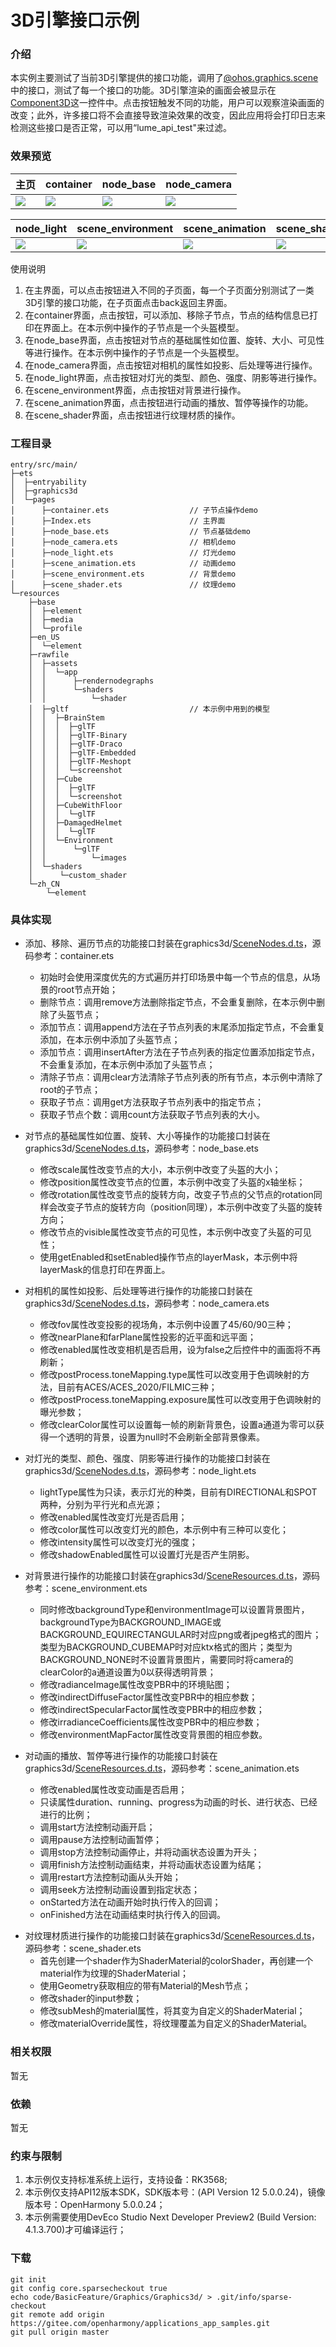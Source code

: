 # 3D引擎接口示例

### 介绍

本实例主要测试了当前3D引擎提供的接口功能，调用了[@ohos.graphics.scene](https://gitee.com/openharmony/interface_sdk-js/blob/master/api/@ohos.graphics.scene.d.ts)中的接口，测试了每一个接口的功能。3D引擎渲染的画面会被显示在[Component3D](https://gitee.com/openharmony/interface_sdk-js/blob/master/api/@internal/component/ets/component3d.d.ts)这一控件中。点击按钮触发不同的功能，用户可以观察渲染画面的改变；此外，许多接口将不会直接导致渲染效果的改变，因此应用将会打印日志来检测这些接口是否正常，可以用“lume_api_test"来过滤。

### 效果预览

| 主页                                  | container                                | node_base                           | node_camera                |
|-------------------------------------|------------------------------------------|-------------------------------------|----------------------------|
| ![](./screenshots/rk/main_page.jpg) | ![](./screenshots/rk/node_container.jpg) | ![](./screenshots/rk/node_base.jpg) | ![](./screenshots/rk/node_camera.jpg) |

| node_light                           | scene_environment                           | scene_animation                           | scene_shader                           |
|--------------------------------------|---------------------------------------------|-------------------------------------------|----------------------------------------|
| ![](./screenshots/rk/node_light.jpg) | ![](./screenshots/rk/scene_environment.jpg) | ![](./screenshots/rk/scene_animation.jpg) | ![](./screenshots/rk/scene_shader.jpg) |

使用说明

1. 在主界面，可以点击按钮进入不同的子页面，每一个子页面分别测试了一类3D引擎的接口功能，在子页面点击back返回主界面。
2. 在container界面，点击按钮，可以添加、移除子节点，节点的结构信息已打印在界面上。在本示例中操作的子节点是一个头盔模型。
3. 在node_base界面，点击按钮对节点的基础属性如位置、旋转、大小、可见性等进行操作。在本示例中操作的子节点是一个头盔模型。
4. 在node_camera界面，点击按钮对相机的属性如投影、后处理等进行操作。
5. 在node_light界面，点击按钮对灯光的类型、颜色、强度、阴影等进行操作。
6. 在scene_environment界面，点击按钮对背景进行操作。
7. 在scene_animation界面，点击按钮进行动画的播放、暂停等操作的功能。
8. 在scene_shader界面，点击按钮进行纹理材质的操作。

### 工程目录

```
entry/src/main/
├─ets
│  ├─entryability
│  ├─graphics3d
│  └─pages
│      ├─container.ets					// 子节点操作demo
│      ├─Index.ets						// 主界面
│      ├─node_base.ets					// 节点基础demo
│      ├─node_camera.ets				// 相机demo
│      ├─node_light.ets					// 灯光demo
│      ├─scene_animation.ets			// 动画demo
│      ├─scene_environment.ets			// 背景demo
│      ├─scene_shader.ets				// 纹理demo
└─resources
    ├─base
    │  ├─element
    │  ├─media
    │  └─profile
    ├─en_US
    │  └─element
    ├─rawfile
    │  ├─assets
    │  │  └─app
    │  │      ├─rendernodegraphs
    │  │      └─shaders
    │  │          └─shader
    │  ├─gltf							// 本示例中用到的模型
    │  │  ├─BrainStem
    │  │  │  ├─glTF
    │  │  │  ├─glTF-Binary
    │  │  │  ├─glTF-Draco
    │  │  │  ├─glTF-Embedded
    │  │  │  ├─glTF-Meshopt
    │  │  │  └─screenshot
    │  │  ├─Cube
    │  │  │  ├─glTF
    │  │  │  └─screenshot
    │  │  ├─CubeWithFloor
    │  │  │  └─glTF
    │  │  ├─DamagedHelmet
    │  │  │  └─glTF
    │  │  └─Environment
    │  │      └─glTF
    │  │          └─images
    │  └─shaders
    │      └─custom_shader
    └─zh_CN
        └─element
```

### 具体实现
* 添加、移除、遍历节点的功能接口封装在graphics3d/[SceneNodes.d.ts](https://gitee.com/openharmony/interface_sdk-js/blob/master/api/graphics3d/SceneNodes.d.ts)，源码参考：container.ets
    * 初始时会使用深度优先的方式遍历并打印场景中每一个节点的信息，从场景的root节点开始；
    * 删除节点：调用remove方法删除指定节点，不会重复删除，在本示例中删除了头盔节点；
    * 添加节点：调用append方法在子节点列表的末尾添加指定节点，不会重复添加，在本示例中添加了头盔节点；
    * 添加节点：调用insertAfter方法在子节点列表的指定位置添加指定节点，不会重复添加，在本示例中添加了头盔节点；
    * 清除子节点：调用clear方法清除子节点列表的所有节点，本示例中清除了root的子节点；
    * 获取子节点：调用get方法获取子节点列表中的指定节点；
    * 获取子节点个数：调用count方法获取子节点列表的大小。
* 对节点的基础属性如位置、旋转、大小等操作的功能接口封装在graphics3d/[SceneNodes.d.ts](https://gitee.com/openharmony/interface_sdk-js/blob/master/api/graphics3d/SceneNodes.d.ts)，源码参考：node_base.ets
    * 修改scale属性改变节点的大小，本示例中改变了头盔的大小；
    * 修改position属性改变节点的位置，本示例中改变了头盔的x轴坐标；
    * 修改rotation属性改变节点的旋转方向，改变子节点的父节点的rotation同样会改变子节点的旋转方向（position同理），本示例中改变了头盔的旋转方向；
    * 修改节点的visible属性改变节点的可见性，本示例中改变了头盔的可见性；
    * 使用getEnabled和setEnabled操作节点的layerMask，本示例中将layerMask的信息打印在界面上。
    
* 对相机的属性如投影、后处理等进行操作的功能接口封装在graphics3d/[SceneNodes.d.ts](https://gitee.com/openharmony/interface_sdk-js/blob/master/api/graphics3d/SceneNodes.d.ts)，源码参考：node_camera.ets
  * 修改fov属性改变投影的视场角，本示例中设置了45/60/90三种；
  * 修改nearPlane和farPlane属性投影的近平面和远平面；
  * 修改enabled属性改变相机是否启用，设为false之后控件中的画面将不再刷新；
  * 修改postProcess.toneMapping.type属性可以改变用于色调映射的方法，目前有ACES/ACES_2020/FILMIC三种；
  * 修改postProcess.toneMapping.exposure属性可以改变用于色调映射的曝光参数；
  * 修改clearColor属性可以设置每一帧的刷新背景色，设置a通道为零可以获得一个透明的背景，设置为null时不会刷新全部背景像素。

* 对灯光的类型、颜色、强度、阴影等进行操作的功能接口封装在graphics3d/[SceneNodes.d.ts](https://gitee.com/openharmony/interface_sdk-js/blob/master/api/graphics3d/SceneNodes.d.ts)，源码参考：node_light.ets
  * lightType属性为只读，表示灯光的种类，目前有DIRECTIONAL和SPOT两种，分别为平行光和点光源；
  * 修改enabled属性改变灯光是否启用；
  * 修改color属性可以改变灯光的颜色，本示例中有三种可以变化；
  * 修改intensity属性可以改变灯光的强度；
  * 修改shadowEnabled属性可以设置灯光是否产生阴影。

* 对背景进行操作的功能接口封装在graphics3d/[SceneResources.d.ts](https://gitee.com/openharmony/interface_sdk-js/blob/master/api/graphics3d/SceneResources.d.ts)，源码参考：scene_environment.ets
  * 同时修改backgroundType和environmentImage可以设置背景图片，backgroundType为BACKGROUND_IMAGE或BACKGROUND_EQUIRECTANGULAR时对应png或者jpeg格式的图片；类型为BACKGROUND_CUBEMAP时对应ktx格式的图片；类型为BACKGROUND_NONE时不设置背景图片，需要同时将camera的clearColor的a通道设置为0以获得透明背景；
  * 修改radianceImage属性改变PBR中的环境贴图；
  * 修改indirectDiffuseFactor属性改变PBR中的相应参数；
  * 修改indirectSpecularFactor属性改变PBR中的相应参数；
  * 修改irradianceCoefficients属性改变PBR中的相应参数；
  * 修改environmentMapFactor属性改变背景图的相应参数。

* 对动画的播放、暂停等进行操作的功能接口封装在graphics3d/[SceneResources.d.ts](https://gitee.com/openharmony/interface_sdk-js/blob/master/api/graphics3d/SceneResources.d.ts)，源码参考：scene_animation.ets
  * 修改enabled属性改变动画是否启用；
  * 只读属性duration、running、progress为动画的时长、进行状态、已经进行的比例；
  * 调用start方法控制动画开启；
  * 调用pause方法控制动画暂停；
  * 调用stop方法控制动画停止，并将动画状态设置为开头；
  * 调用finish方法控制动画结束，并将动画状态设置为结尾；
  * 调用restart方法控制动画从头开始；
  * 调用seek方法控制动画设置到指定状态；
  * onStarted方法在动画开始时执行传入的回调；
  * onFinished方法在动画结束时执行传入的回调。

- 对纹理材质进行操作的功能接口封装在graphics3d/[SceneResources.d.ts](https://gitee.com/openharmony/interface_sdk-js/blob/master/api/graphics3d/SceneResources.d.ts)，源码参考：scene_shader.ets
  * 首先创建一个shader作为ShaderMaterial的colorShader，再创建一个material作为纹理的ShaderMaterial；
  * 使用Geometry获取相应的带有Material的Mesh节点；
  * 修改shader的input参数；
  * 修改subMesh的material属性，将其变为自定义的ShaderMaterial；
  * 修改materialOverride属性，将纹理覆盖为自定义的ShaderMaterial。

### 相关权限

暂无

### 依赖

暂无

### 约束与限制

1. 本示例仅支持标准系统上运行，支持设备：RK3568;
2. 本示例仅支持API12版本SDK，SDK版本号：(API Version 12 5.0.0.24)，镜像版本号：OpenHarmony 5.0.0.24；
3. 本示例需要使用DevEco Studio Next Developer Preview2 (Build Version: 4.1.3.700)才可编译运行；

### 下载

```
git init
git config core.sparsecheckout true
echo code/BasicFeature/Graphics/Graphics3d/ > .git/info/sparse-checkout
git remote add origin https://gitee.com/openharmony/applications_app_samples.git
git pull origin master
```